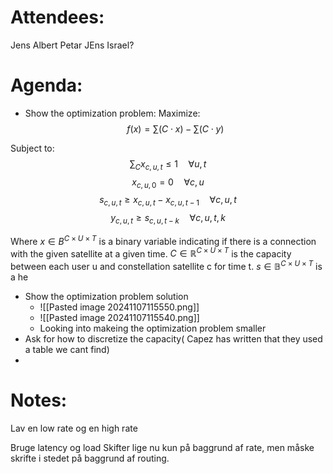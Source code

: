 
# Attendees:

Jens 
Albert 
Petar 
JEns 
Israel?
# Agenda:

- Show the optimization problem: 
Maximize: 
$$f(x) = \sum (C\cdot x)-\sum(C\cdot y)$$


Subject to: 
$$\sum_C x_{c,u,t} \leq 1 \quad \forall u,t$$
$$x_{c,u,0} = 0 \quad\forall c,u$$
$$s_{c,u,t} \geq x_{c,u,t}-x_{c,u,t-1} \quad \forall c,u,t$$
$$y_{c,u,t} \geq s_{c,u,t-k} \quad \forall c,u,t,k$$

Where $x \in B^{C \times U \times T}$ is a binary variable indicating if there is a connection with the given satellite at a given time. 
$C \in \mathbb{R}^{C \times U \times T}$ is the capacity between each user u and constellation satellite c for time t. 
$s \in \mathbb{B}^{C \times U \times T}$ is a he



- Show the optimization problem solution
	- ![[Pasted image 20241107115550.png]] 
	- ![[Pasted image 20241107115540.png]]
	- Looking into makeing the optimization problem smaller 
- Ask for how to discretize the capacity( Capez has written that they used a table we cant find)
- 

# Notes:
Lav en low rate og en high rate

Bruge latency og load
Skifter lige nu kun på baggrund af rate, men måske skrifte i stedet på baggrund af routing. 

